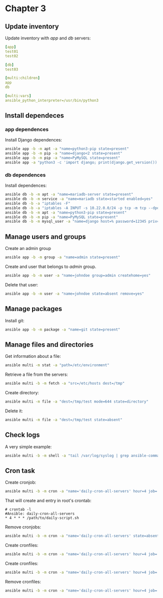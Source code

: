 # Chapter 3

## Update inventory

Update inventory with *app* and *db* servers:
```yaml
[app]
test01
test02

[db]
test03

[multi:children]
app
db

[multi:vars]
ansible_python_interpreter=/usr/bin/python3
```

## Install dependeces

### app dependences

Install Django dependences:
```bash
ansible app -b -m apt -a "name=python3-pip state=present"
ansible app -b -m pip -a "name=django<2 state=present"
ansible app -b -m pip -a "name=PyMySQL state=present"
ansible app -a "python3 -c 'import django; print(django.get_version())'"
```

### db dependences

Install dependences:
```bash
ansible db -b -m apt -a "name=mariadb-server state=present"
ansible db -b -m service -a "name=mariadb state=started enabled=yes"
ansible db -b -a "iptables -F"
ansible db -b -a "iptables -A INPUT -s 10.22.0.0/24 -p tcp -m tcp --dport 3306 -j ACCEPT"
ansible db -b -m apt -a "name=python3-pip state=present"
ansible db -b -m pip -a "name=PyMySQL state=present"
ansible db -b -m mysql_user -a "name=django host=% password=12345 priv=*.*:ALL state=present login_unix_socket=/var/run/mysqld/mysqld.sock"
```

## Manage users and groups

Create an admin group
```bash
ansible app -b -m group -a "name=admin state=present"
```

Create and user that belongs to *admin* group.
```bash
ansible app -b -m user -a "name=johndoe group=admin createhome=yes"
```

Delete that user:
```bash
ansible app -b -m user -a "name=johndoe state=absent remove=yes"
```

## Manage packages

Install git:
```bash
ansible app -b -m package -a "name=git state=present"
```

## Manage files and directories

Get information about a file:
```bash
ansible multi -m stat -a "path=/etc/environment"
```

Retrieve a file from the servers:
```bash
ansible multi -b -m fetch -a "src=/etc/hosts dest=/tmp"
```

Create directory:
```bash
ansible multi -m file -a "dest=/tmp/test mode=644 state=directory"
```

Delete it:
```bash
ansible multi -m file -a "dest=/tmp/test state=absent"
```

## Check logs

A very simple example:
```bash
ansible multi -b -m shell -a "tail /var/log/syslog | grep ansible-command | wc -l"
```

## Cron task

Create cronjob:
```bash
ansible multi -b -m cron -a "name='daily-cron-all-servers' hour=4 job='/path/to/daily-script.sh'"
```

That will create and entry in root's crontab:
```
# crontab -l
#Ansible: daily-cron-all-servers
* 4 * * * /path/to/daily-script.sh
```

Remove cronjobs:

```bash
ansible multi -b -m cron -a "name='daily-cron-all-servers' state=absent"
```

Create cronfiles:
```bash
ansible multi -b -m cron -a "name='daily-cron-all-servers' hour=4 job='/path/to/daily-script.sh' user=root cron_file=daily-cron-all-servers"
```

Create cronfiles:
```bash
ansible multi -b -m cron -a "name='daily-cron-all-servers' hour=4 job='/path/to/daily-script.sh' user=root cron_file=daily-cron-all-servers"
```

Remove cronfiles:
```bash
ansible multi -b -m cron -a "name='daily-cron-all-servers' hour=4 job='/path/to/daily-script.sh' user=root cron_file=daily-cron-all-servers state=absent"
```
